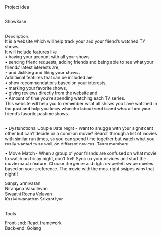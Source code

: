 Project idea <br /><br />

ShowBase <br /><br />

Description: <br />
It is a website which will help track your and your friend’s watched TV shows. <br />
It will include features like <br />
•	having your account with all your shows, <br />
•	sending friend requests, adding friends and being able to see what your friends’ latest interests are, <br />
•	and disliking and liking your shows. <br />
Additional features that can be included are <br />
•	show recommendations based on your interests, <br />
•	marking your favorite shows, <br />
•	giving reviews directly from the website and <br />
•	Amount of time you’re spending watching each TV series.  <br />
This website will help you to remember what all shows you have watched in the past and help you know what the latest trend is and what all are your friend’s favorite pastime shows. <br /><br />

• Dysfunctional Couple Date Night - Want to snuggle with your significant other but can’t decide on a common movie? Search through a list of movies with similar run times, so you can spend time together but watch what you really wanted to as well, on different devices.
Team members <br />

• Movie Match - When a group of your friends are confused on what movie to watch on friday night, don’t fret! Sync up your devices and start the movie match feature. Choose the genre and right swipe/left swipe movies based on your preference. The movie with the most right swipes wins that night!!

Sanjay Srinivasan <br /> 
Niranjana Vasudevan <br />
Swaathi Reena Velavan <br />
Kasiviswanathan Srikant Iyer <br /><br />


Tools <br />

Front-end: React framework<br />
Back-end: Golang<br />
